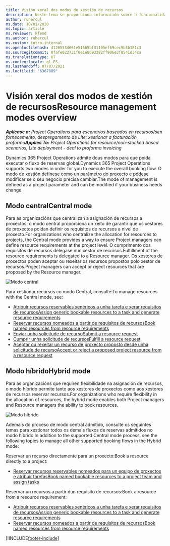 ```yaml
---
title: Visión xeral dos modos de xestión de recursos
description: Neste tema se proporciona información sobre a funcionalidade de xestión de recursos en Dynamics 365 Project Operations.
author: ruhercul
ms.date: 10/01/2020
ms.topic: article
ms.reviewer: kfend
ms.author: ruhercul
ms.custom: intro-internal
ms.openlocfilehash: 41265534661e51565bf31105ef69cec9b3b181c3
ms.sourcegitcommit: 0fafe022731f0e1e8693382ff906e3f8541d34ca
ms.translationtype: HT
ms.contentlocale: gl-ES
ms.lasthandoff: 07/07/2021
ms.locfileid: "6367889"
---
```

# <a name="resource-management-modes-overview"></a><span data-ttu-id="d4988-103">Visión xeral dos modos de xestión de recursos</span><span class="sxs-lookup"><span data-stu-id="d4988-103">Resource management modes overview</span></span>

<span data-ttu-id="d4988-104">_**Aplícase a:** Project Operations para escenarios baseados en recursos/sen fornecemento, despregamento de Lite: xestionar a facturación proforma_</span><span class="sxs-lookup"><span data-stu-id="d4988-104">_**Applies To:** Project Operations for resource/non-stocked based scenarios, Lite deployment - deal to proforma invoicing_</span></span>


<span data-ttu-id="d4988-105">Dynamics 365 Project Operations admite dous modos para que poida executar o fluxo de reservas global.</span><span class="sxs-lookup"><span data-stu-id="d4988-105">Dynamics 365 Project Operations supports two modes in order for you to execute the overall booking flow.</span></span> <span data-ttu-id="d4988-106">O modo de xestión defínese como un parámetro do proxecto e pódese modificar se o seu negocio precisa cambiar.</span><span class="sxs-lookup"><span data-stu-id="d4988-106">The mode of management is defined as a project parameter and can be modified if your business needs change.</span></span>    

## <a name="central-mode"></a><span data-ttu-id="d4988-107">Modo central</span><span class="sxs-lookup"><span data-stu-id="d4988-107">Central mode</span></span>
<span data-ttu-id="d4988-108">Para as organizacións que centralizan a asignación de recursos a proxectos, o modo central proporciona un xeito de garantir que os xestores de proxectos poidan definir os requisitos de recursos a nivel de proxecto.</span><span class="sxs-lookup"><span data-stu-id="d4988-108">For organizations who centralize the allocation for resources to projects, the Central mode provides a way to ensure Project managers can define resource requirements at the project level.</span></span> <span data-ttu-id="d4988-109">O cumprimento dos requisitos de recursos delegase nun xestor de recursos.</span><span class="sxs-lookup"><span data-stu-id="d4988-109">Fulfillment of the resource requirements is delegated to a Resource manager.</span></span> <span data-ttu-id="d4988-110">Os xestores de proxectos poden aceptar ou rexeitar os recursos propostos polo xestor de recursos.</span><span class="sxs-lookup"><span data-stu-id="d4988-110">Project managers can accept or reject resources that are proposed by the Resource manager.</span></span>

![Modo central](./media/resource-management-central.png)

<span data-ttu-id="d4988-112">Para xestionar recursos co modo Central, consulte:</span><span class="sxs-lookup"><span data-stu-id="d4988-112">To manage resources with the Central mode, see:</span></span>

- [<span data-ttu-id="d4988-113">Atribuír recursos reservables xenéricos a unha tarefa e xerar requisitos de recursos</span><span class="sxs-lookup"><span data-stu-id="d4988-113">Assign generic bookable resources to a task and generate resource requirements</span></span>](/dynamics365/project-service/assign-generic-bookable-resource)
- [<span data-ttu-id="d4988-114">Reservar recursos nomeados a partir de requisitos de recursos</span><span class="sxs-lookup"><span data-stu-id="d4988-114">Book named resources from resource requirements</span></span>](/dynamics365/project-service/book-named-resource)
- [<span data-ttu-id="d4988-115">Enviar unha solicitude de recurso</span><span class="sxs-lookup"><span data-stu-id="d4988-115">Submit a resource request</span></span>](/dynamics365/project-service/submit-resource-request)
- [<span data-ttu-id="d4988-116">Cumprir unha solicitude de recursos</span><span class="sxs-lookup"><span data-stu-id="d4988-116">Fulfill a resource request</span></span>](/dynamics365/project-service/resource-management-fulfill-requests)
- [<span data-ttu-id="d4988-117">Aceptar ou rexeitar un recurso de proxecto proposto desde unha solicitude de recurso</span><span class="sxs-lookup"><span data-stu-id="d4988-117">Accept or reject a proposed project resource from a resource request</span></span>](/dynamics365/project-service/accept-reject-proposed-resource)

## <a name="hybrid-mode"></a><span data-ttu-id="d4988-118">Modo híbrido</span><span class="sxs-lookup"><span data-stu-id="d4988-118">Hybrid mode</span></span>
<span data-ttu-id="d4988-119">Para as organizacións que requiren flexibilidade na asignación de recursos, o modo híbrido permite tanto aos xestores de proxectos como aos xestores de recursos reservar recursos.</span><span class="sxs-lookup"><span data-stu-id="d4988-119">For organizations who require flexibility in the allocation of resources, the hybrid mode enables both Project managers and Resource managers the ability to book resources.</span></span>

![Modo híbrido](./media/resource-management-hybrid.png)

<span data-ttu-id="d4988-121">Ademais do proceso de modo central admitido, consulte os seguintes temas para xestionar todos os demais fluxos de reservas admitidos no modo híbrido:</span><span class="sxs-lookup"><span data-stu-id="d4988-121">In addition to the supported Central mode process, see the following topics to manage all other supported booking flows in the Hybrid mode:</span></span>

<span data-ttu-id="d4988-122">Reservar un recurso directamente para un proxecto:</span><span class="sxs-lookup"><span data-stu-id="d4988-122">Book a resource directly to a project:</span></span>
- [<span data-ttu-id="d4988-123">Reservar recursos reservables nomeados para un equipo de proxectos e atribuír tarefas</span><span class="sxs-lookup"><span data-stu-id="d4988-123">Book named bookable resources to a project team and assign tasks</span></span>](/dynamics365/project-service/assign-named-bookable-resource)

<span data-ttu-id="d4988-124">Reservar un recursos a partir dun requisito de recursos:</span><span class="sxs-lookup"><span data-stu-id="d4988-124">Book a resource from a resource requirement:</span></span>
- [<span data-ttu-id="d4988-125">Atribuír recursos reservables xenéricos a unha tarefa e xerar requisitos de recursos</span><span class="sxs-lookup"><span data-stu-id="d4988-125">Assign generic bookable resources to a task and generate resource requirements</span></span>](/dynamics365/project-service/assign-generic-bookable-resource)
- [<span data-ttu-id="d4988-126">Reservar recursos nomeados a partir de requisitos de recursos</span><span class="sxs-lookup"><span data-stu-id="d4988-126">Book named resources from resource requirements</span></span>](/dynamics365/project-service/book-named-resource)


[!INCLUDE[footer-include](../includes/footer-banner.md)]